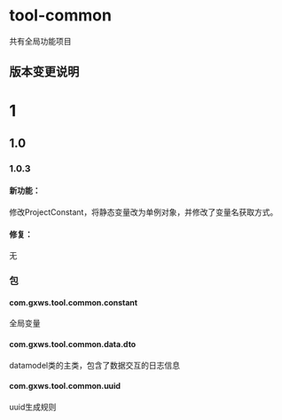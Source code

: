 tool-common
===========

共有全局功能项目

版本变更说明
---
# 1
## 1.0
### 1.0.3
#### 新功能：
修改ProjectConstant，将静态变量改为单例对象，并修改了变量名获取方式。

#### 修复：
 无

### 包
#### com.gxws.tool.common.constant 
全局变量

#### com.gxws.tool.common.data.dto
datamodel类的主类，包含了数据交互的日志信息

#### com.gxws.tool.common.uuid
uuid生成规则